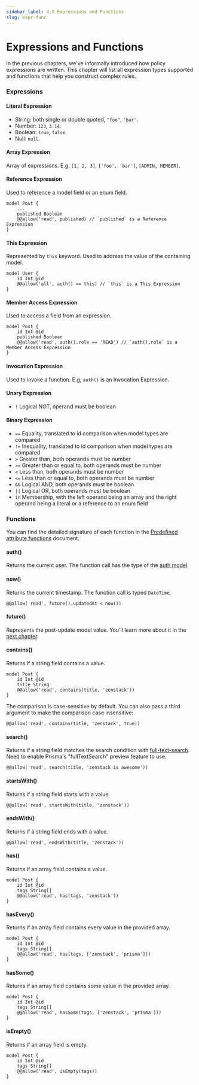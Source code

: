 ```yaml
---
sidebar_label: 4.5 Expressions and Functions
slug: expr-func
---
```


# Expressions and Functions

In the previous chapters, we've informally introduced how policy expressions are written. This chapter will list all expression types supported and functions that help you construct complex rules.

### Expressions

#### Literal Expression

- String: both single or double quoted, `"foo"`, `'bar'`.
- Number: `123`, `3.14`.
- Boolean: `true`, `false`.
- Null: `null`.

#### Array Expression

Array of expressions. E.g, `[1, 2, 3]`, `['foo', 'bar']`, `[ADMIN, MEMBER]`.

#### Reference Expression

Used to reference a model field or an enum field.

```zmodel
model Post {
    ...
    published Boolean
    @@allow('read', published) // `published` is a Reference Expression
}
```

#### This Expression

Represented by `this` keyword. Used to address the value of the containing model.

```zmodel
model User {
    id Int @id
    @@allow('all', auth() == this) // `this` is a This Expression
}
```

#### Member Access Expression

Used to access a field from an expression.

```zmodel
model Post {
    id Int @id
    published Boolean
    @@allow('read', auth().role == 'READ') // `auth().role` is a Member Access Expression
}
```

#### Invocation Expression

Used to invoke a function. E.g, `auth()` is an Invocation Expression.

#### Unary Expression

- `!` Logical NOT, operand must be boolean

#### Binary Expression

- `==` Equality, translated to id comparison when model types are compared
- `!=` Inequality, translated to id comparison when model types are compared
- `>` Greater than, both operands must be number
- `>=` Greater than or equal to, both operands must be number
- `<` Less than, both operands must be number
- `<=` Less than or equal to, both operands must be number
- `&&` Logical AND, both operands must be boolean
- `||` Logical OR, both operands must be boolean
- `in` Membership, with the left operand being an array and the right operand being a literal or a reference to an enum field

### Functions

You can find the detailed signature of each function in the [Predefined attribute functions](/docs/reference/zmodel-language#predefined-attribute-functions) document.

#### auth()

Returns the current user. The function call has the type of the [auth model](./current-user#auth-model).

#### now()

Returns the current timestamp. The function call is typed `DateTime`.

```zmodel
@@allow('read', future().updatedAt < now())
```

#### future()

Represents the post-update model value. You'll learn more about it in the [next chapter](./post-update).

#### contains()

Returns if a string field contains a value.

```zmodel
model Post {
    id Int @id
    title String
    @@allow('read', contains(title, 'zenstack'))
}
```

The comparison is case-sensitive by default. You can also pass a third argument to make the comparison case insensitive:

```zmodel
@@allow('read', contains(title, 'zenstack', true))
```

#### search()

Returns if a string field matches the search condition with [full-text-search](https://www.prisma.io/docs/concepts/components/prisma-client/full-text-search). Need to enable Prisma's "fullTextSearch" preview feature to use.

```zmodel
@@allow('read', search(title, 'zenstack is awesome'))
```

#### startsWith()

Returns if a string field starts with a value.

```zmodel
@@allow('read', startsWith(title, 'zenstack'))
```

#### endsWith()

Returns if a string field ends with a value.

```zmodel
@@allow('read', endsWith(title, 'zenstack'))
```

#### has()

Returns if an array field contains a value.

```zmodel
model Post {
    id Int @id
    tags String[]
    @@allow('read', has(tags, 'zenstack'))
}
```

#### hasEvery()

Returns if an array field contains every value in the provided array.

```zmodel
model Post {
    id Int @id
    tags String[]
    @@allow('read', has(tags, ['zenstack', 'prisma']))
}
```

#### hasSome()

Returns if an array field contains some value in the provided array.

```zmodel
model Post {
    id Int @id
    tags String[]
    @@allow('read', hasSome(tags, ['zenstack', 'prisma']))
}
```

#### isEmpty()

Returns if an array field is empty.

```zmodel
model Post {
    id Int @id
    tags String[]
    @@allow('read', isEmpty(tags))
}
```
